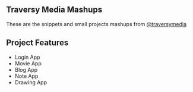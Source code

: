 ## Traversy Media Mashups

These are the snippets and small projects mashups from [@traversymedia](https://github.com/bradtraversy)

## Project Features

- Login App
- Movie App
- Blog App
- Note App
- Drawing App
